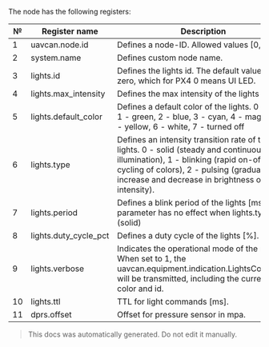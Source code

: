 The node has the following registers:

| №  | Register name           | Description |
| -- | ----------------------- | ----------- |
|  1 | uavcan.node.id          | Defines a node-ID. Allowed values [0,127]. |
|  2 | system.name             | Defines custom node name. |
|  3 | lights.id               | Defines the lights id. The default value is zero, which for PX4 0 means UI LED. |
|  4 | lights.max_intensity    | Defines the max intensity of the lights [%]. |
|  5 | lights.default_color    | Defines a default color of the lights. 0 - red, 1 - green, 2 - blue, 3 - cyan, 4 - magenta, 5 - yellow, 6 - white, 7 - turned off |
|  6 | lights.type             | Defines an intensity transition rate of the lights. 0 - solid (steady and continuous illumination), 1 - blinking (rapid on-off cycling of colors), 2 - pulsing (gradual increase and decrease in brightness or color intensity). |
|  7 | lights.period           | Defines a blink period of the lights [ms]. This parameter has no effect when lights.type=0 (solid) |
|  8 | lights.duty_cycle_pct   | Defines a duty cycle of the lights [%]. |
|  9 | lights.verbose          | Indicates the operational mode of the node. When set to 1, the uavcan.equipment.indication.LightsCommand will be transmitted, including the current LED color and id. |
|  10 | lights.ttl              | TTL for light commands [ms]. |
|  11 | dprs.offset             | Offset for pressure sensor in mpa. |

> This docs was automatically generated. Do not edit it manually.

